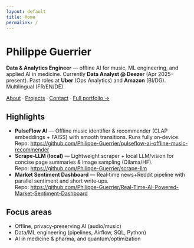 ```yaml
---
layout: default
title: Home
permalink: /
---
```

# Philippe Guerrier

**Data & Analytics Engineer** — offline AI for music, ML engineering, and applied AI in medicine. Currently **Data Analyst @ Deezer** (Apr 2025–present). Past roles at **Uber** (Ops Analytics) and **Amazon** (BI/DG). Multilingual (FR/EN/DE).

[About](/about/) · [Projects](/projects/) · [Contact](/contact/) · [Full portfolio →](https://sites.google.com/view/philippeguerrier/home)

## Highlights
- **PulseFlow AI** — Offline music identifier & recommender (CLAP embeddings + FAISS) with smooth transitions. Runs fully on‑device.  
  Repo: <https://github.com/Philippe-Guerrier/pulseflow-ai-offline-music-recommender>
- **Scrape‑LLM (local)** — Lightweight scraper + local LLM/vision for concise page summaries & image sampling (Ollama/HF).  
  Repo: <https://github.com/Philippe-Guerrier/scrape-llm>
- **Market Sentiment Dashboard** — Real‑time news+Reddit pipeline with parallel sentiment and short write‑ups.  
  Repo: <https://github.com/Philippe-Guerrier/Real-Time-AI-Powered-Market-Sentiment-Dashboard>

## Focus areas
- Offline, privacy‑preserving AI (audio/music)  
- Data/ML engineering (pipelines, Airflow, SQL, Python)  
- AI in medicine & pharma, and quantum/optimization
